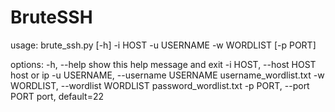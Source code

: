 # BruteSSH
usage: brute_ssh.py [-h] -i HOST -u USERNAME -w WORDLIST [-p PORT]

options:
  -h, --help            show this help message and exit
  -i HOST, --host HOST  host or ip
  -u USERNAME, --username USERNAME
                        username_wordlist.txt
  -w WORDLIST, --wordlist WORDLIST
                        password_wordlist.txt
  -p PORT, --port PORT  port, default=22
